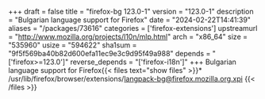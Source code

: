 +++
draft = false
title = "firefox-bg 123.0-1"
version = "123.0-1"
description = "Bulgarian language support for Firefox"
date = "2024-02-22T14:41:39"
aliases = "/packages/73616"
categories = ['firefox-extensions']
upstreamurl = "http://www.mozilla.org/projects/l10n/mlp.html"
arch = "x86_64"
size = "535960"
usize = "594622"
sha1sum = "9f5f569ba40b82d600efa11ec9e3c9d95f49a988"
depends = "['firefox>=123.0']"
reverse_depends = "['firefox-i18n']"
+++
Bulgarian language support for Firefox{{< files text="show files" >}}* /usr/lib/firefox/browser/extensions/langpack-bg@firefox.mozilla.org.xpi
{{< /files >}}